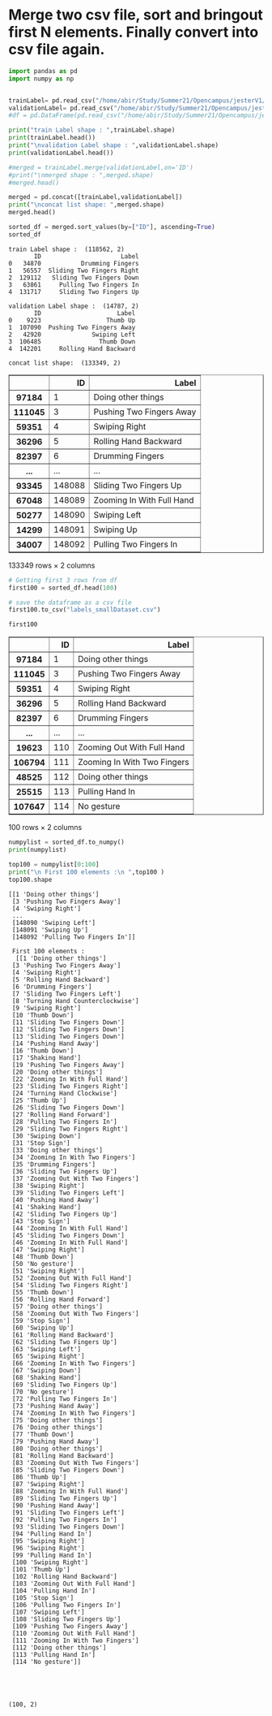 # Merge two csv file, sort and bringout first N elements. Finally convert into csv file again.


```python
import pandas as pd
import numpy as np


trainLabel= pd.read_csv("/home/abir/Study/Summer21/Opencampus/jesterV1/jester-v1-train.csv",delimiter=";")
validationLabel= pd.read_csv("/home/abir/Study/Summer21/Opencampus/jesterV1/jester-v1-validation.csv",delimiter=";")
#df = pd.DataFrame(pd.read_csv("/home/abir/Study/Summer21/Opencampus/jesterV1/jester-v1-train.csv",delimiter=""))

print("train Label shape : ",trainLabel.shape)
print(trainLabel.head())
print("\nvalidation Label shape : ",validationLabel.shape)
print(validationLabel.head())

#merged = trainLabel.merge(validationLabel,on='ID')
#print("\nmerged shape : ",merged.shape)
#merged.head()

merged = pd.concat([trainLabel,validationLabel])
print("\nconcat list shape: ",merged.shape)
merged.head()

sorted_df = merged.sort_values(by=["ID"], ascending=True)
sorted_df

```

    train Label shape :  (118562, 2)
           ID                      Label
    0   34870           Drumming Fingers
    1   56557  Sliding Two Fingers Right
    2  129112   Sliding Two Fingers Down
    3   63861     Pulling Two Fingers In
    4  131717     Sliding Two Fingers Up
    
    validation Label shape :  (14787, 2)
           ID                     Label
    0    9223                  Thumb Up
    1  107090  Pushing Two Fingers Away
    2   42920              Swiping Left
    3  106485                Thumb Down
    4  142201     Rolling Hand Backward
    
    concat list shape:  (133349, 2)





<div>
<style scoped>
    .dataframe tbody tr th:only-of-type {
        vertical-align: middle;
    }

    .dataframe tbody tr th {
        vertical-align: top;
    }

    .dataframe thead th {
        text-align: right;
    }
</style>
<table border="1" class="dataframe">
  <thead>
    <tr style="text-align: right;">
      <th></th>
      <th>ID</th>
      <th>Label</th>
    </tr>
  </thead>
  <tbody>
    <tr>
      <th>97184</th>
      <td>1</td>
      <td>Doing other things</td>
    </tr>
    <tr>
      <th>111045</th>
      <td>3</td>
      <td>Pushing Two Fingers Away</td>
    </tr>
    <tr>
      <th>59351</th>
      <td>4</td>
      <td>Swiping Right</td>
    </tr>
    <tr>
      <th>36296</th>
      <td>5</td>
      <td>Rolling Hand Backward</td>
    </tr>
    <tr>
      <th>82397</th>
      <td>6</td>
      <td>Drumming Fingers</td>
    </tr>
    <tr>
      <th>...</th>
      <td>...</td>
      <td>...</td>
    </tr>
    <tr>
      <th>93345</th>
      <td>148088</td>
      <td>Sliding Two Fingers Up</td>
    </tr>
    <tr>
      <th>67048</th>
      <td>148089</td>
      <td>Zooming In With Full Hand</td>
    </tr>
    <tr>
      <th>50277</th>
      <td>148090</td>
      <td>Swiping Left</td>
    </tr>
    <tr>
      <th>14299</th>
      <td>148091</td>
      <td>Swiping Up</td>
    </tr>
    <tr>
      <th>34007</th>
      <td>148092</td>
      <td>Pulling Two Fingers In</td>
    </tr>
  </tbody>
</table>
<p>133349 rows × 2 columns</p>
</div>




```python
# Getting first 3 rows from df
first100 = sorted_df.head(100)

# save the dataframe as a csv file
first100.to_csv("labels_smallDataset.csv")

first100
```




<div>
<style scoped>
    .dataframe tbody tr th:only-of-type {
        vertical-align: middle;
    }

    .dataframe tbody tr th {
        vertical-align: top;
    }

    .dataframe thead th {
        text-align: right;
    }
</style>
<table border="1" class="dataframe">
  <thead>
    <tr style="text-align: right;">
      <th></th>
      <th>ID</th>
      <th>Label</th>
    </tr>
  </thead>
  <tbody>
    <tr>
      <th>97184</th>
      <td>1</td>
      <td>Doing other things</td>
    </tr>
    <tr>
      <th>111045</th>
      <td>3</td>
      <td>Pushing Two Fingers Away</td>
    </tr>
    <tr>
      <th>59351</th>
      <td>4</td>
      <td>Swiping Right</td>
    </tr>
    <tr>
      <th>36296</th>
      <td>5</td>
      <td>Rolling Hand Backward</td>
    </tr>
    <tr>
      <th>82397</th>
      <td>6</td>
      <td>Drumming Fingers</td>
    </tr>
    <tr>
      <th>...</th>
      <td>...</td>
      <td>...</td>
    </tr>
    <tr>
      <th>19623</th>
      <td>110</td>
      <td>Zooming Out With Full Hand</td>
    </tr>
    <tr>
      <th>106794</th>
      <td>111</td>
      <td>Zooming In With Two Fingers</td>
    </tr>
    <tr>
      <th>48525</th>
      <td>112</td>
      <td>Doing other things</td>
    </tr>
    <tr>
      <th>25515</th>
      <td>113</td>
      <td>Pulling Hand In</td>
    </tr>
    <tr>
      <th>107647</th>
      <td>114</td>
      <td>No gesture</td>
    </tr>
  </tbody>
</table>
<p>100 rows × 2 columns</p>
</div>




```python
numpylist = sorted_df.to_numpy()
print(numpylist)

top100 = numpylist[0:100]
print("\n First 100 elements :\n ",top100 )
top100.shape
```

    [[1 'Doing other things']
     [3 'Pushing Two Fingers Away']
     [4 'Swiping Right']
     ...
     [148090 'Swiping Left']
     [148091 'Swiping Up']
     [148092 'Pulling Two Fingers In']]
    
     First 100 elements :
      [[1 'Doing other things']
     [3 'Pushing Two Fingers Away']
     [4 'Swiping Right']
     [5 'Rolling Hand Backward']
     [6 'Drumming Fingers']
     [7 'Sliding Two Fingers Left']
     [8 'Turning Hand Counterclockwise']
     [9 'Swiping Right']
     [10 'Thumb Down']
     [11 'Sliding Two Fingers Down']
     [12 'Sliding Two Fingers Down']
     [13 'Sliding Two Fingers Down']
     [14 'Pushing Hand Away']
     [16 'Thumb Down']
     [17 'Shaking Hand']
     [19 'Pushing Two Fingers Away']
     [20 'Doing other things']
     [22 'Zooming In With Full Hand']
     [23 'Sliding Two Fingers Right']
     [24 'Turning Hand Clockwise']
     [25 'Thumb Up']
     [26 'Sliding Two Fingers Down']
     [27 'Rolling Hand Forward']
     [28 'Pulling Two Fingers In']
     [29 'Sliding Two Fingers Right']
     [30 'Swiping Down']
     [31 'Stop Sign']
     [33 'Doing other things']
     [34 'Zooming In With Two Fingers']
     [35 'Drumming Fingers']
     [36 'Sliding Two Fingers Up']
     [37 'Zooming Out With Two Fingers']
     [38 'Swiping Right']
     [39 'Sliding Two Fingers Left']
     [40 'Pushing Hand Away']
     [41 'Shaking Hand']
     [42 'Sliding Two Fingers Up']
     [43 'Stop Sign']
     [44 'Zooming In With Full Hand']
     [45 'Sliding Two Fingers Down']
     [46 'Zooming In With Full Hand']
     [47 'Swiping Right']
     [48 'Thumb Down']
     [50 'No gesture']
     [51 'Swiping Right']
     [52 'Zooming Out With Full Hand']
     [54 'Sliding Two Fingers Right']
     [55 'Thumb Down']
     [56 'Rolling Hand Forward']
     [57 'Doing other things']
     [58 'Zooming Out With Two Fingers']
     [59 'Stop Sign']
     [60 'Swiping Up']
     [61 'Rolling Hand Backward']
     [62 'Sliding Two Fingers Up']
     [63 'Swiping Left']
     [65 'Swiping Right']
     [66 'Zooming In With Two Fingers']
     [67 'Swiping Down']
     [68 'Shaking Hand']
     [69 'Sliding Two Fingers Up']
     [70 'No gesture']
     [72 'Pulling Two Fingers In']
     [73 'Pushing Hand Away']
     [74 'Zooming In With Two Fingers']
     [75 'Doing other things']
     [76 'Doing other things']
     [77 'Thumb Down']
     [79 'Pushing Hand Away']
     [80 'Doing other things']
     [81 'Rolling Hand Backward']
     [83 'Zooming Out With Two Fingers']
     [85 'Sliding Two Fingers Down']
     [86 'Thumb Up']
     [87 'Swiping Right']
     [88 'Zooming In With Full Hand']
     [89 'Sliding Two Fingers Up']
     [90 'Pushing Hand Away']
     [91 'Sliding Two Fingers Left']
     [92 'Pulling Two Fingers In']
     [93 'Sliding Two Fingers Down']
     [94 'Pulling Hand In']
     [95 'Swiping Right']
     [96 'Swiping Right']
     [99 'Pulling Hand In']
     [100 'Swiping Right']
     [101 'Thumb Up']
     [102 'Rolling Hand Backward']
     [103 'Zooming Out With Full Hand']
     [104 'Pulling Hand In']
     [105 'Stop Sign']
     [106 'Pulling Two Fingers In']
     [107 'Swiping Left']
     [108 'Sliding Two Fingers Up']
     [109 'Pushing Two Fingers Away']
     [110 'Zooming Out With Full Hand']
     [111 'Zooming In With Two Fingers']
     [112 'Doing other things']
     [113 'Pulling Hand In']
     [114 'No gesture']]





    (100, 2)


